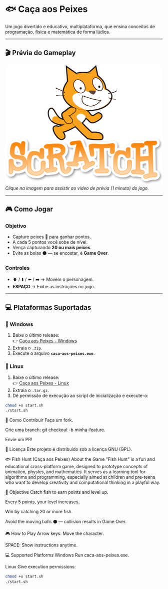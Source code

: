 # 🐟 Caça aos Peixes

Um jogo divertido e educativo, multiplataforma, que ensina conceitos de programação, física e matemática de forma lúdica.

---

## 🎬 Prévia do Gameplay

[![Veja o gameplay de 1 minuto](https://github.com/jeffthedeveloper/caca-aos-peixes/blob/main/toppng.com-scratch-logo-free-download-916x694.png?raw=true)](https://drive.google.com/file/d/10RON_uD4z_OMarAD6W3CL7ahY1ExXJxZ/view?usp=sharing)  
*Clique na imagem para assistir ao vídeo de prévia (1 minuto) do jogo.*

---

## 🎮 Como Jogar

### Objetivo
- Capture peixes 🐠 para ganhar pontos.
- A cada 5 pontos você sobe de nível.
- Vença capturando **20 ou mais peixes**.
- Evite as bolas ⚫ — se encostar, é **Game Over**.

### Controles
- ⬆️ / ⬇️ / ⬅️ / ➡️ → Movem o personagem.
- **ESPAÇO** → Exibe as instruções no jogo.

---

## 💻 Plataformas Suportadas

### 🔹 Windows
1. Baixe o último release:  
   👉 [Caça aos Peixes - Windows](https://github.com/jeffthedeveloper/caca-aos-peixes/releases/latest)  
2. Extraia o `.zip`.
3. Execute o arquivo **`caca-aos-peixes.exe`**.

### 🔹 Linux
1. Baixe o último release:  
   👉 [Caça aos Peixes - Linux](https://github.com/jeffthedeveloper/caca-aos-peixes/releases/latest)  
2. Extraia o `.tar.gz`.
3. Dê permissão de execução ao script de inicialização e execute-o:  
```bash
chmod +x start.sh
./start.sh
```

🚀 Como Contribuir
Faça um fork.

Crie uma branch: git checkout -b minha-feature.

Envie um PR!

📜 Licença
Este projeto é distribuído sob a licença GNU (GPL).

🐟 Fish Hunt (Caça aos Peixes)
About the Game
"Fish Hunt" is a fun and educational cross-platform game, designed to prototype concepts of animation, physics, and mathematics. It serves as a learning tool for algorithms and programming, especially aimed at children and pre-teens who want to develop creativity and computational thinking in a playful way.

🎯 Objective
Catch fish to earn points and level up.

Every 5 points, your level increases.

Win by catching 20 or more fish.

Avoid the moving balls ⚫ — collision results in Game Over.

🎮 How to Play
Arrow keys: Move the character.

SPACE: Show instructions anytime.

💻 Supported Platforms
Windows
Run caca-aos-peixes.exe.

Linux
Give execution permissions:

```bash
chmod +x start.sh
./start.sh
```
